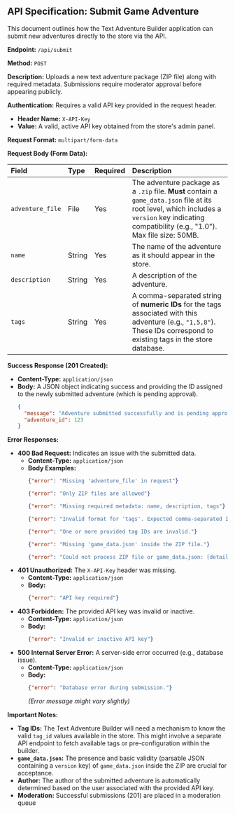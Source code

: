 ## API Specification: Submit Game Adventure

This document outlines how the Text Adventure Builder application can submit new adventures directly to the store via the API.

**Endpoint:** `/api/submit`

**Method:** `POST`

**Description:** Uploads a new text adventure package (ZIP file) along with required metadata. Submissions require moderator approval before appearing publicly.

**Authentication:**
Requires a valid API key provided in the request header.
*   **Header Name:** `X-API-Key`
*   **Value:** A valid, active API key obtained from the store's admin panel.

**Request Format:** `multipart/form-data`

**Request Body (Form Data):**

| Field             | Type   | Required | Description                                                                                                                                                              |
| :---------------- | :----- | :------- | :----------------------------------------------------------------------------------------------------------------------------------------------------------------------- |
| `adventure_file`  | File   | Yes      | The adventure package as a `.zip` file. **Must** contain a `game_data.json` file at its root level, which includes a `version` key indicating compatibility (e.g., "1.0"). Max file size: 50MB. |
| `name`            | String | Yes      | The name of the adventure as it should appear in the store.                                                                                                              |
| `description`     | String | Yes      | A description of the adventure.                                                                                                                                          |
| `tags`            | String | Yes      | A comma-separated string of **numeric IDs** for the tags associated with this adventure (e.g., `"1,5,8"`). These IDs correspond to existing tags in the store database. |

**Success Response (201 Created):**

*   **Content-Type:** `application/json`
*   **Body:** A JSON object indicating success and providing the ID assigned to the newly submitted adventure (which is pending approval).
    ```json
    {
      "message": "Adventure submitted successfully and is pending approval.",
      "adventure_id": 123
    }
    ```

**Error Responses:**

*   **400 Bad Request:** Indicates an issue with the submitted data.
    *   **Content-Type:** `application/json`
    *   **Body Examples:**
        ```json
        {"error": "Missing 'adventure_file' in request"}
        ```
        ```json
        {"error": "Only ZIP files are allowed"}
        ```
        ```json
        {"error": "Missing required metadata: name, description, tags"}
        ```
        ```json
        {"error": "Invalid format for 'tags'. Expected comma-separated IDs (e.g., '1,5,8')."}
        ```
        ```json
        {"error": "One or more provided tag IDs are invalid."}
        ```
        ```json
        {"error": "Missing 'game_data.json' inside the ZIP file."}
        ```
        ```json
        {"error": "Could not process ZIP file or game_data.json: [details]"}
        ```
*   **401 Unauthorized:** The `X-API-Key` header was missing.
    *   **Content-Type:** `application/json`
    *   **Body:**
        ```json
        {"error": "API key required"}
        ```
*   **403 Forbidden:** The provided API key was invalid or inactive.
    *   **Content-Type:** `application/json`
    *   **Body:**
        ```json
        {"error": "Invalid or inactive API key"}
        ```
*   **500 Internal Server Error:** A server-side error occurred (e.g., database issue).
    *   **Content-Type:** `application/json`
    *   **Body:**
        ```json
        {"error": "Database error during submission."} 
        ``` 
        *(Error message might vary slightly)*

**Important Notes:**

*   **Tag IDs:** The Text Adventure Builder will need a mechanism to know the valid `tag_id` values available in the store. This might involve a separate API endpoint to fetch available tags or pre-configuration within the builder.
*   **`game_data.json`:** The presence and basic validity (parsable JSON containing a `version` key) of `game_data.json` inside the ZIP are crucial for acceptance.
*   **Author:** The author of the submitted adventure is automatically determined based on the user associated with the provided API key.
*   **Moderation:** Successful submissions (201) are placed in a moderation queue